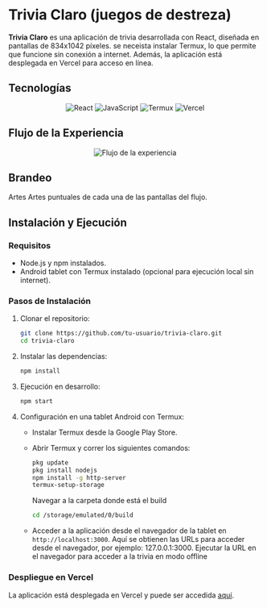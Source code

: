 # Trivia Claro (juegos de destreza)

**Trivia Claro** es una aplicación de trivia desarrollada con React, diseñada  en pantallas de 834x1042 píxeles. se neceista instalar Termux, lo que permite que funcione sin conexión a internet. Además, la aplicación está desplegada en Vercel para acceso en línea.


## Tecnologías

<p align='center'>
<img alt="React" src="https://img.shields.io/badge/-React-45b8d8?style=flat-square&logo=react&logoColor=white" />
<img alt="JavaScript" src="https://img.shields.io/badge/-JavaScript-F7DF1E?style=flat-square&logo=javascript&logoColor=black" />
<img alt="Termux" src="https://img.shields.io/badge/-Termux-000000?style=flat-square&logo=android&logoColor=white" />
<img alt="Vercel" src="https://img.shields.io/badge/-Vercel-000000?style=flat-square&logo=vercel&logoColor=white" />
</p>

## Flujo de la Experiencia

<p align='center'>
<img src="https://i.imgur.com/ZWNAQ0d.png" alt="Flujo de la experiencia" />
</p>

## Brandeo

Artes
Artes puntuales de cada una de las pantallas del flujo.

## Instalación y Ejecución

### Requisitos

- Node.js y npm instalados.
- Android tablet con Termux instalado (opcional para ejecución local sin internet).

### Pasos de Instalación

1. Clonar el repositorio:

    ```bash
    git clone https://github.com/tu-usuario/trivia-claro.git
    cd trivia-claro
    ```

2. Instalar las dependencias:

    ```bash
    npm install
    ```

3. Ejecución en desarrollo:

    ```bash
    npm start
    ```

4.  Configuración en una tablet Android con Termux:

    - Instalar Termux desde la Google Play Store.
    - Abrir Termux y correr los siguientes comandos:

        ```bash
       pkg update
      pkg install nodejs
      npm install -g http-server
      termux-setup-storage
        ```
      Navegar a la carpeta donde está el build
   
      ```bash
      cd /storage/emulated/0/build
      
        ```
      
    - Acceder a la aplicación desde el navegador de la tablet en `http://localhost:3000`.
      Aquí se obtienen las URLs para acceder desde el navegador, por ejemplo: 127.0.0.1:3000.
      Ejecutar la URL en el navegador para acceder a la trivia en modo offline

### Despliegue en Vercel

La aplicación está desplegada en Vercel y puede ser accedida [aquí](trivias-2.vercel.app).

